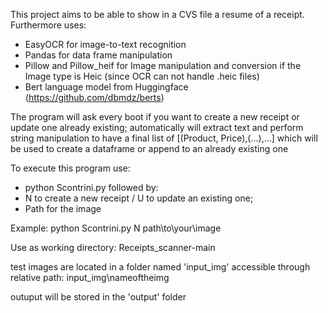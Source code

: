 This project aims to be able to show in a CVS file a resume of a receipt.
Furthermore uses:
  - EasyOCR for image-to-text recognition
  - Pandas for data frame manipulation
  - Pillow and Pillow_heif for Image manipulation and conversion if the Image type is Heic (since OCR can not handle .heic files)
  - Bert language model from Huggingface (https://github.com/dbmdz/berts)

The program will ask every boot if you want to create a new receipt or update one already existing;
automatically will extract text and perform string manipulation to have a final list of [(Product, Price),(...),...]
which will be used to create a dataframe or append to an already existing one


To execute this program use:
- python Scontrini.py followed by:
- N to create a new receipt / U to update an existing one;
- Path for the image

Example: python Scontrini.py N path\to\your\image

Use as working directory: Receipts_scanner-main

test images are located in a folder named 'input_img' accessible through relative path: input_img\nameoftheimg

outuput will be stored in the 'output' folder
  


